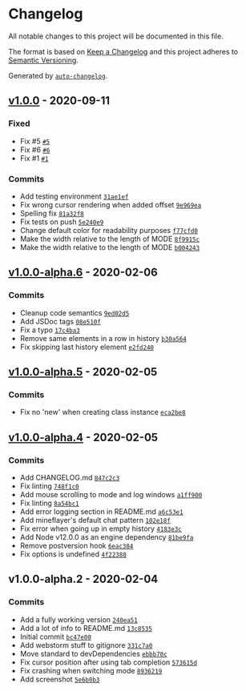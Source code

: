 # Changelog

All notable changes to this project will be documented in this file.

The format is based on [Keep a Changelog](https://keepachangelog.com/en/1.0.0/)
and this project adheres to [Semantic Versioning](https://semver.org/spec/v2.0.0.html).

Generated by [`auto-changelog`](https://github.com/CookPete/auto-changelog).

## [v1.0.0](https://github.com/GroobleDierne/mineflayer-dashboard/compare/v1.0.0-alpha.6...v1.0.0) - 2020-09-11

### Fixed

- Fix #5 [`#5`](https://github.com/GroobleDierne/mineflayer-dashboard/issues/5)
- Fix #6 [`#6`](https://github.com/GroobleDierne/mineflayer-dashboard/issues/6)
- Fix #1 [`#1`](https://github.com/GroobleDierne/mineflayer-dashboard/issues/1)

### Commits

- Add testing environment [`31ae1ef`](https://github.com/GroobleDierne/mineflayer-dashboard/commit/31ae1ef1e6ba029c12193a73efc98d1812b6a710)
- Fix wrong cursor rendering when added offset [`9e969ea`](https://github.com/GroobleDierne/mineflayer-dashboard/commit/9e969eababdb683538666352f95aceb220dea889)
- Spelling fix [`81a32f8`](https://github.com/GroobleDierne/mineflayer-dashboard/commit/81a32f8efbe330550a49ebfaecddb59f5f77bbc7)
- Fix tests on push [`5e240e9`](https://github.com/GroobleDierne/mineflayer-dashboard/commit/5e240e963640e3c24beff2658463d434473be2db)
- Change default color for readability purposes [`f77cfd0`](https://github.com/GroobleDierne/mineflayer-dashboard/commit/f77cfd05ba15f8d20970576dba91b1ea6f60c694)
-  Make the width relative to the length of MODE [`8f9915c`](https://github.com/GroobleDierne/mineflayer-dashboard/commit/8f9915c88762b1c3ec213adf8aff67de8406c616)
- Make the width relative to the length of MODE [`b004243`](https://github.com/GroobleDierne/mineflayer-dashboard/commit/b00424306c78aee036070253ed50a31b6a812c88)

## [v1.0.0-alpha.6](https://github.com/GroobleDierne/mineflayer-dashboard/compare/v1.0.0-alpha.5...v1.0.0-alpha.6) - 2020-02-06

### Commits

- Cleanup code semantics [`9ed02d5`](https://github.com/GroobleDierne/mineflayer-dashboard/commit/9ed02d50a69bdcc14a5bc892f3c9d5233b32488a)
- Add JSDoc tags [`08e510f`](https://github.com/GroobleDierne/mineflayer-dashboard/commit/08e510fa0ede41f126f21049426749adf8e6780a)
- Fix a typo [`17c4ba3`](https://github.com/GroobleDierne/mineflayer-dashboard/commit/17c4ba331f8a804714642dd3ee33320ed136731b)
- Remove same elements in a row in history [`b30a564`](https://github.com/GroobleDierne/mineflayer-dashboard/commit/b30a564788c1d3eac1f2926e68b2e6c2ae5a078f)
- Fix skipping last history element [`e2fd240`](https://github.com/GroobleDierne/mineflayer-dashboard/commit/e2fd2409ea32c1b9cbd9241e0bba5bb079c97161)

## [v1.0.0-alpha.5](https://github.com/GroobleDierne/mineflayer-dashboard/compare/v1.0.0-alpha.4...v1.0.0-alpha.5) - 2020-02-05

### Commits

- Fix no 'new' when creating class instance [`eca2be8`](https://github.com/GroobleDierne/mineflayer-dashboard/commit/eca2be874027a8f9e4a9a0047ec673a72a7ae57a)

## [v1.0.0-alpha.4](https://github.com/GroobleDierne/mineflayer-dashboard/compare/v1.0.0-alpha.2...v1.0.0-alpha.4) - 2020-02-05

### Commits

- Add CHANGELOG.md [`847c2c3`](https://github.com/GroobleDierne/mineflayer-dashboard/commit/847c2c345a115e809ec8a20302dedf791453af06)
- Fix linting [`748f1c0`](https://github.com/GroobleDierne/mineflayer-dashboard/commit/748f1c0a5477a504ed11369b5d9ba78cc7224d6b)
- Add mouse scrolling to mode and log windows [`a1ff900`](https://github.com/GroobleDierne/mineflayer-dashboard/commit/a1ff900294b0cb26b269222de5be8d9f01eba04d)
- Fix linting [`8a54bc1`](https://github.com/GroobleDierne/mineflayer-dashboard/commit/8a54bc1265e21814fdeecc835f16e7c9ceaf2259)
- Add error logging section in README.md [`a6c53e1`](https://github.com/GroobleDierne/mineflayer-dashboard/commit/a6c53e17fc6f3036e36488215dc78ca04c73373e)
- Add mineflayer's default chat pattern [`102e18f`](https://github.com/GroobleDierne/mineflayer-dashboard/commit/102e18faa7976c53fb8b03d3bc44d2b57a9634c8)
- Fix error when going up in empty history [`4183e3c`](https://github.com/GroobleDierne/mineflayer-dashboard/commit/4183e3c43ff3618774b67fb0d390fddb13004ff3)
- Add Node v12.0.0 as an engine dependency [`81be9fa`](https://github.com/GroobleDierne/mineflayer-dashboard/commit/81be9faa1c64d7efd5e34d4b75a79ecf11f5629a)
- Remove postversion hook [`6eac384`](https://github.com/GroobleDierne/mineflayer-dashboard/commit/6eac384608ae5e02c140ce7f894858815af53d72)
- Fix options is undefined [`4f22388`](https://github.com/GroobleDierne/mineflayer-dashboard/commit/4f2238849cfb340ece605ec626c130746bf7cd8b)

## v1.0.0-alpha.2 - 2020-02-04

### Commits

- Add a fully working version [`240ea51`](https://github.com/GroobleDierne/mineflayer-dashboard/commit/240ea5162116b2ca15f9c64910c359930d40302c)
- Add a lot of info to README.md [`13c8535`](https://github.com/GroobleDierne/mineflayer-dashboard/commit/13c8535ffdfa60805e625a2abbcd2cfe34226783)
- Initial commit [`bc47e00`](https://github.com/GroobleDierne/mineflayer-dashboard/commit/bc47e009671fc6e38c2bbb5ea65ff107f3a97ce4)
- Add webstorm stuff to gitignore [`331c7a0`](https://github.com/GroobleDierne/mineflayer-dashboard/commit/331c7a067a4c93f6675e5ec90e6a9890b31572b3)
- Move standard to devDependencies [`ebbb70c`](https://github.com/GroobleDierne/mineflayer-dashboard/commit/ebbb70c63960cd0c333bcbd8afd12da4ac1be28b)
- Fix cursor position after using tab completion [`573615d`](https://github.com/GroobleDierne/mineflayer-dashboard/commit/573615d646ff05162f201e7ce65cf274af6bc5e5)
- Fix crashing when switching mode [`8936219`](https://github.com/GroobleDierne/mineflayer-dashboard/commit/89362192b6398d299a229bf2749ab8b584c7d6af)
- Add screenshot [`5e6b0b3`](https://github.com/GroobleDierne/mineflayer-dashboard/commit/5e6b0b3bb3744e6f3e8baee5e30914caf1385c9e)
